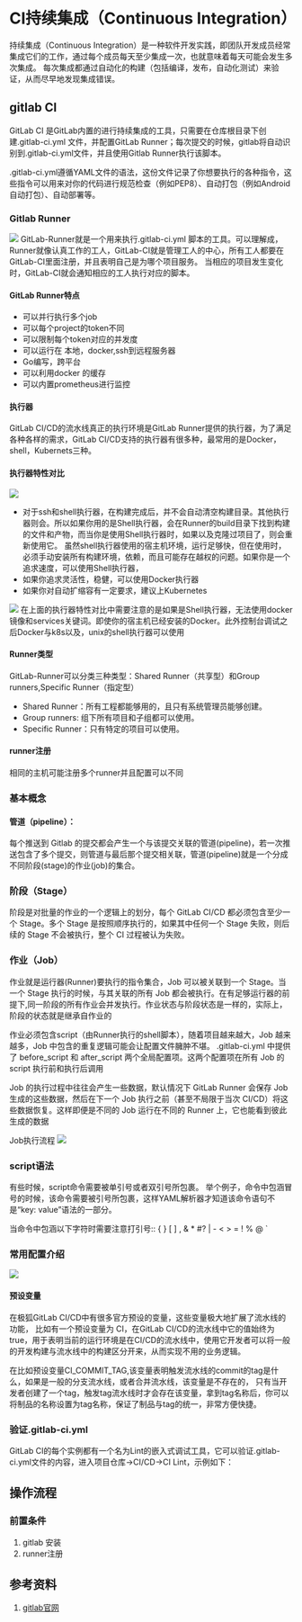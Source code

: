 # CI持续集成（Continuous Integration）

持续集成（Continuous Integration）是一种软件开发实践，即团队开发成员经常集成它们的工作，通过每个成员每天至少集成一次，也就意味着每天可能会发生多次集成。
每次集成都通过自动化的构建（包括编译，发布，自动化测试）来验证，从而尽早地发现集成错误。

## gitlab CI

GitLab CI 是GitLab内置的进行持续集成的工具，只需要在仓库根目录下创建.gitlab-ci.yml 文件，并配置GitLab Runner；每次提交的时候，gitlab将自动识别到.gitlab-ci.yml文件，并且使用Gitlab Runner执行该脚本。

.gitlab-ci.yml遵循YAML文件的语法，这份文件记录了你想要执行的各种指令，这些指令可以用来对你的代码进行规范检查（例如PEP8）、自动打包（例如Android自动打包）、自动部署等。



### Gitlab Runner
![](../36_buf/.gitlabCI_images/gitlab_runner.png)
GitLab-Runner就是一个用来执行.gitlab-ci.yml 脚本的工具。可以理解成，Runner就像认真工作的工人，GitLab-CI就是管理工人的中心，所有工人都要在GitLab-CI里面注册，并且表明自己是为哪个项目服务。
当相应的项目发生变化时，GitLab-CI就会通知相应的工人执行对应的脚本。


#### GitLab Runner特点
- 可以并行执行多个job
- 可以每个project的token不同
- 可以限制每个token对应的并发度
- 可以运行在 本地，docker,ssh到远程服务器
- Go编写，跨平台
- 可以利用docker 的缓存
- 可以内置prometheus进行监控


#### 执行器
GitLab CI/CD的流水线真正的执行环境是GitLab Runner提供的执行器，为了满足各种各样的需求，GitLab CI/CD支持的执行器有很多种，最常用的是Docker， shell，Kubernets三种。

#### 执行器特性对比
![](.gitlabCI_images/executor.png)

- 对于ssh和shell执行器，在构建完成后，并不会自动清空构建目录。其他执行器则会。所以如果你用的是Shell执行器，会在Runner的build目录下找到构建的文件和产物，而当你是使用Shell执行器时，如果以及克隆过项目了，则会重新使用它。
  虽然shell执行器使用的宿主机环境，运行足够快，但在使用时，必须手动安装所有构建环境，依赖，而且可能存在越权的问题。如果你是一个追求速度，可以使用Shell执行器，
- 如果你追求灵活性，稳健，可以使用Docker执行器
- 如果你对自动扩缩容有一定要求，建议上Kubernetes


![](.gitlabCI_images/excutor_comparation.png)
在上面的执行器特性对比中需要注意的是如果是Shell执行器，无法使用docker镜像和services关键词。即使你的宿主机已经安装的Docker。此外控制台调试之后Docker与k8s以及，unix的shell执行器可以使用

#### Runner类型
GitLab-Runner可以分类三种类型：Shared Runner（共享型）和Group runners,Specific Runner（指定型）

- Shared Runner：所有工程都能够用的，且只有系统管理员能够创建。
- Group runners: 组下所有项目和子组都可以使用。
- Specific Runner：只有特定的项目可以使用。

#### runner注册
相同的主机可能注册多个runner并且配置可以不同


### 基本概念

#### 管道（pipeline）：
每个推送到 Gitlab 的提交都会产生一个与该提交关联的管道(pipeline)，若一次推送包含了多个提交，则管道与最后那个提交相关联，管道(pipeline)就是一个分成不同阶段(stage)的作业(job)的集合。

### 阶段（Stage）
阶段是对批量的作业的一个逻辑上的划分，每个 GitLab CI/CD 都必须包含至少一个 Stage。多个 Stage 是按照顺序执行的，如果其中任何一个 Stage 失败，则后续的 Stage 不会被执行，整个 CI 过程被认为失败。

### 作业（Job）
作业就是运行器(Runner)要执行的指令集合，Job 可以被关联到一个 Stage。当一个 Stage 执行的时候，与其关联的所有 Job 都会被执行。在有足够运行器的前提下,同一阶段的所有作业会并发执行。作业状态与阶段状态是一样的，实际上，阶段的状态就是继承自作业的

作业必须包含script（由Runner执行的shell脚本），随着项目越来越大，Job 越来越多，Job 中包含的重复逻辑可能会让配置文件臃肿不堪。
.gitlab-ci.yml 中提供了 before_script 和 after_script 两个全局配置项。这两个配置项在所有 Job 的 script 执行前和执行后调用

Job 的执行过程中往往会产生一些数据，默认情况下 GitLab Runner 会保存 Job 生成的这些数据，然后在下一个 Job 执行之前（甚至不局限于当次 CI/CD）将这些数据恢复。这样即便是不同的 Job 运行在不同的 Runner 上，它也能看到彼此生成的数据

Job执行流程
![](../36_buf/.gitlabCI_images/job_process.png)


### script语法

有些时候，script命令需要被单引号或者双引号所包裹。
举个例子，命令中包涵冒号的时候，该命令需要被引号所包裹，这样YAML解析器才知道该命令语句不是“key: value”语法的一部分。

当命令中包涵以下字符时需要注意打引号:: { } [ ] , & * #? | - < > = ! % @ `

### 常用配置介绍
![](.gitlabCI_images/keyword.png)

#### 预设变量
在极狐GitLab CI/CD中有很多官方预设的变量，这些变量极大地扩展了流水线的功能，
比如有一个预设变量为 CI，在GitLab CI/CD的流水线中它的值始终为true，用于表明当前的运行环境是在CI/CD的流水线中，使用它开发者可以将一般的开发构建与流水线中的构建区分开来，从而实现不用的业务逻辑。

在比如预设变量CI_COMMIT_TAG,该变量表明触发流水线的commit的tag是什么，如果是一般的分支流水线，或者合并流水线，该变量是不存在的，
只有当开发者创建了一个tag，触发tag流水线时才会存在该变量，拿到tag名称后，你可以将制品的名称设置为tag名称，保证了制品与tag的统一，非常方便快捷。


### 验证.gitlab-ci.yml

GitLab CI的每个实例都有一个名为Lint的嵌入式调试工具，它可以验证.gitlab-ci.yml文件的内容，进入项目仓库->CI/CD->CI Lint，示例如下：


## 操作流程

### 前置条件 
1. gitlab 安装
2. runner注册



## 参考资料
1. [gitlab官网](https://docs.gitlab.com/runner/register/)

